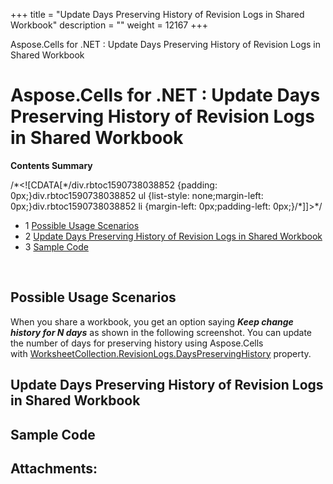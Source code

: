 +++
title = "Update Days Preserving History of Revision Logs in Shared Workbook" 
description = "" 
weight = 12167 
+++

Aspose.Cells for .NET : Update Days Preserving History of Revision Logs in Shared Workbook  

# Aspose.Cells for .NET : Update Days Preserving History of Revision Logs in Shared Workbook


**Contents Summary**

/\*<!\[CDATA\[\*/div.rbtoc1590738038852 {padding: 0px;}div.rbtoc1590738038852 ul {list-style: none;margin-left: 0px;}div.rbtoc1590738038852 li {margin-left: 0px;padding-left: 0px;}/\*\]\]>\*/

*   1 [Possible Usage Scenarios](#UpdateDaysPreservingHistoryofRevisionLogsinSharedWorkbook-PossibleUsageScenarios)
*   2 [Update Days Preserving History of Revision Logs in Shared Workbook](#UpdateDaysPreservingHistoryofRevisionLogsinSharedWorkbook-UpdateDaysPreservingHistoryofRevisionLogsinSharedWorkbook)
*   3 [Sample Code](#UpdateDaysPreservingHistoryofRevisionLogsinSharedWorkbook-SampleCode)

 

## Possible Usage Scenarios

When you share a workbook, you get an option saying ***Keep change history for N days*** as shown in the following screenshot. You can update the number of days for preserving history using Aspose.Cells with [WorksheetCollection.RevisionLogs.DaysPreservingHistory](https://apireference.aspose.com/net/cells/aspose.cells.revisions/revisionlogcollection/properties/dayspreservinghistory) property.


## Update Days Preserving History of Revision Logs in Shared Workbook


## Sample Code

## Attachments:


